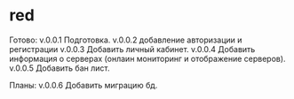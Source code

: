 # red
Готово:
v.0.0.1 Подготовка.
v.0.0.2 добавление авторизации и регистрации
v.0.0.3 Добавить личный кабинет.
v.0.0.4 Добавить информация о серверах (онлаин мониторинг и отображение серверов).
v.0.0.5 Добавить бан лист.


Планы:
v.0.0.6 Добавить миграцию бд.


